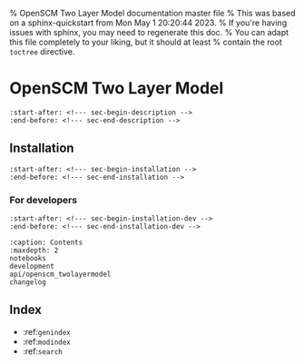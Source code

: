 % OpenSCM Two Layer Model documentation master file
% This was based on a sphinx-quickstart from Mon May  1 20:20:44 2023.
% If you're having issues with sphinx, you may need to regenerate this doc.
% You can adapt this file completely to your liking, but it should at least
% contain the root `toctree` directive.

# OpenSCM Two Layer Model

```{include} ../../README.md
:start-after: <!--- sec-begin-description -->
:end-before: <!--- sec-end-description -->
```

## Installation

```{include} ../../README.md
:start-after: <!--- sec-begin-installation -->
:end-before: <!--- sec-end-installation -->
```

### For developers

```{include} ../../README.md
:start-after: <!--- sec-begin-installation-dev -->
:end-before: <!--- sec-end-installation-dev -->
```

```{toctree}
:caption: Contents
:maxdepth: 2
notebooks
development
api/openscm_twolayermodel
changelog
```

Index
-----

- :ref:`genindex`
- :ref:`modindex`
- :ref:`search`
